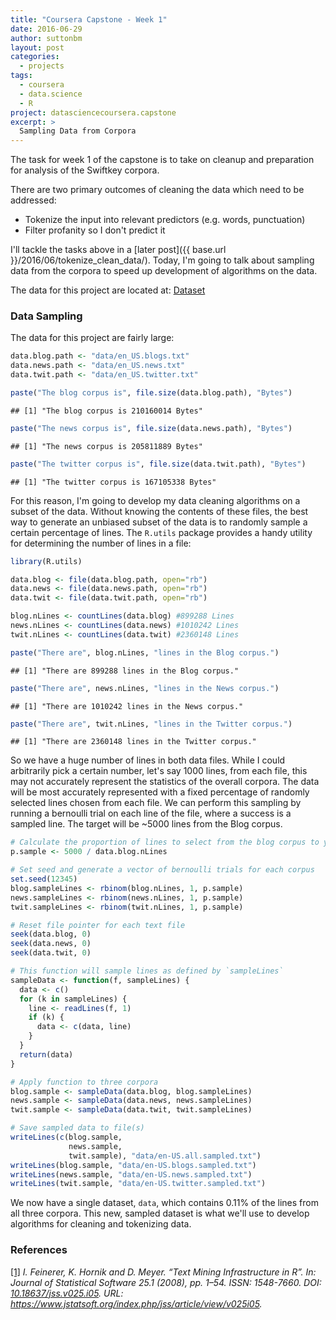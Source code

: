 ```yaml
---
title: "Coursera Capstone - Week 1"
date: 2016-06-29
author: suttonbm
layout: post
categories:
  - projects
tags:
  - coursera
  - data.science
  - R
project: datasciencecoursera.capstone
excerpt: >
  Sampling Data from Corpora
---
```




The task for week 1 of the capstone is to take on cleanup and preparation for analysis of the Swiftkey corpora.

There are two primary outcomes of cleaning the data which need to be addressed:

 * Tokenize the input into relevant predictors (e.g. words, punctuation)
 * Filter profanity so I don't predict it

I'll tackle the tasks above in a [later post]({{ base.url }}/2016/06/tokenize_clean_data/). Today, I'm going to talk about sampling data from the corpora to speed up development of algorithms on the data.

The data for this project are located at: [Dataset](https://d396qusza40orc.cloudfront.net/dsscapstone/dataset/Coursera-SwiftKey.zip)

### Data Sampling

The data for this project are fairly large:


```r
data.blog.path <- "data/en_US.blogs.txt"
data.news.path <- "data/en_US.news.txt"
data.twit.path <- "data/en_US.twitter.txt"

paste("The blog corpus is", file.size(data.blog.path), "Bytes")
```

```
## [1] "The blog corpus is 210160014 Bytes"
```

```r
paste("The news corpus is", file.size(data.news.path), "Bytes")
```

```
## [1] "The news corpus is 205811889 Bytes"
```

```r
paste("The twitter corpus is", file.size(data.twit.path), "Bytes")
```

```
## [1] "The twitter corpus is 167105338 Bytes"
```

For this reason, I'm going to develop my data cleaning algorithms on a subset of the data. Without knowing the contents of these files, the best way to generate an unbiased subset of the data is to randomly sample a certain percentage of lines. The `R.utils` package provides a handy utility for determining the number of lines in a file:


```r
library(R.utils)

data.blog <- file(data.blog.path, open="rb")
data.news <- file(data.news.path, open="rb")
data.twit <- file(data.twit.path, open="rb")

blog.nLines <- countLines(data.blog) #899288 Lines
news.nLines <- countLines(data.news) #1010242 Lines
twit.nLines <- countLines(data.twit) #2360148 Lines

paste("There are", blog.nLines, "lines in the Blog corpus.")
```

```
## [1] "There are 899288 lines in the Blog corpus."
```

```r
paste("There are", news.nLines, "lines in the News corpus.")
```

```
## [1] "There are 1010242 lines in the News corpus."
```

```r
paste("There are", twit.nLines, "lines in the Twitter corpus.")
```

```
## [1] "There are 2360148 lines in the Twitter corpus."
```

So we have a huge number of lines in both data files.  While I could arbitrarily pick a certain number, let's say 1000 lines, from each file, this may not accurately represent the statistics of the overall corpora.  The data will be most accurately represented with a fixed percentage of randomly selected lines chosen from each file.  We can perform this sampling by running a bernoulli trial on each line of the file, where a success is a sampled line.  The target will be ~5000 lines from the Blog corpus.


```r
# Calculate the proportion of lines to select from the blog corpus to yield approximately 5000 lines
p.sample <- 5000 / data.blog.nLines

# Set seed and generate a vector of bernoulli trials for each corpus
set.seed(12345)
blog.sampleLines <- rbinom(blog.nLines, 1, p.sample)
news.sampleLines <- rbinom(news.nLines, 1, p.sample)
twit.sampleLines <- rbinom(twit.nLines, 1, p.sample)

# Reset file pointer for each text file
seek(data.blog, 0)
seek(data.news, 0)
seek(data.twit, 0)

# This function will sample lines as defined by `sampleLines`
sampleData <- function(f, sampleLines) {
  data <- c()
  for (k in sampleLines) {
    line <- readLines(f, 1)
    if (k) {
      data <- c(data, line)
    }
  }
  return(data)
}

# Apply function to three corpora
blog.sample <- sampleData(data.blog, blog.sampleLines)
news.sample <- sampleData(data.news, news.sampleLines)
twit.sample <- sampleData(data.twit, twit.sampleLines)

# Save sampled data to file(s)
writeLines(c(blog.sample,
             news.sample,
             twit.sample), "data/en-US.all.sampled.txt")
writeLines(blog.sample, "data/en-US.blogs.sampled.txt")
writeLines(news.sample, "data/en-US.news.sampled.txt")
writeLines(twit.sample, "data/en-US.twitter.sampled.txt")
```



We now have a single dataset, `data`, which contains 0.11% of the lines from all three corpora.  This new, sampled dataset is what we'll use to develop algorithms for cleaning and tokenizing data.

### References
<p><a id='bib-JSSv025i05'></a><a href="#cite-JSSv025i05">[1]</a><cite>
I. Feinerer, K. Hornik and D. Meyer.
&ldquo;Text Mining Infrastructure in R&rdquo;.
In: <em>Journal of Statistical Software</em> 25.1 (2008), pp. 1&ndash;54.
ISSN: 1548-7660.
DOI: <a href="http://dx.doi.org/10.18637/jss.v025.i05">10.18637/jss.v025.i05</a>.
URL: <a href="https://www.jstatsoft.org/index.php/jss/article/view/v025i05">https://www.jstatsoft.org/index.php/jss/article/view/v025i05</a>.</cite></p>
